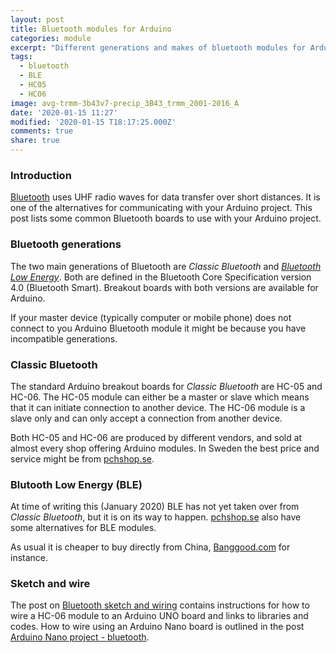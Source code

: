 ```yaml
---
layout: post
title: Bluetooth modules for Arduino
categories: module
excerpt: "Different generations and makes of bluetooth modules for Arduino"
tags:
  - bluetooth
  - BLE
  - HC05
  - HC06
image: avg-trmm-3b43v7-precip_3B43_trmm_2001-2016_A
date: '2020-01-15 11:27'
modified: '2020-01-15 T18:17:25.000Z'
comments: true
share: true
---
```


### Introduction

[Bluetooth](https://www.bluetooth.com) uses UHF radio waves for data transfer over short distances. It is one of the alternatives for communicating with your Arduino project. This post lists some common Bluetooth boards to use with your Arduino project.

### Bluetooth generations

The two main generations of Bluetooth are _Classic Bluetooth_ and [_Bluetooth Low Energy_](https://en.wikipedia.org/wiki/Bluetooth_Low_Energy). Both are defined in the Bluetooth Core Specification version 4.0 (Bluetooth Smart). Breakout boards with both versions are available for Arduino.

If your master device (typically computer or mobile phone) does not connect to you Arduino Bluetooth module it might be because you have incompatible generations.

### Classic Bluetooth

The standard Arduino breakout boards for _Classic Bluetooth_ are HC-05 and HC-06. The HC-05 module can either be a master or slave which means that it can initiate connection to another device. The HC-06 module is a slave only and can only accept a connection from another device.

Both HC-05 and HC-06 are produced by different vendors, and sold at almost every shop offering Arduino modules. In Sweden the best price and service might be from [pchshop.se](https://pchbutik.se).

### Blutooth Low Energy (BLE)

At time of writing this (January 2020) BLE has not yet taken over from _Classic Bluetooth_, but it is on its way to happen. [pchshop.se](https://pchbutik.se) also have some alternatives for BLE modules.

As usual it is cheaper to buy directly from China, [Banggood.com](https://www.banggood.com/buy/arduino-bluetooth-module.html) for instance.

### Sketch and wire

The post on [Bluetooth sketch and wiring](../../projects/project-uno-bluetooth) contains instructions for how to wire a HC-06 module to an Arduino UNO board and links to libraries and codes. How to wire using an Arduino Nano board is outlined in the post [Arduino Nano project - bluetooth](../../projects/project-nano-bluetooth/).
